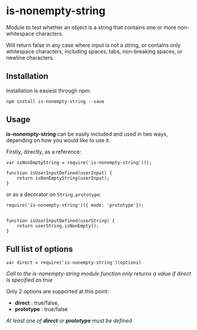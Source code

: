 # is-nonempty-string

Module to test whether an object is a string that contains one or more non-whitespace characters. 

Will return false in any case where input is not a string, or contains only whitespace characters,
including spaces, tabs, non-breaking spaces, or newline characters.


## Installation

Installation is easiest through npm:

`npm install is-nonempty-string --save`


## Usage

**is-nonempty-string** can be easily included and used in two ways, depending on how you would like to use it.

Firstly, directly, as a reference:

```
var isNonEmptyString = require('is-nonempty-string')();

function isUserInputDefined(userInput) {
    return isNonEmptyString(userInput);
}
```

or as a decorator on `String.prototype`:

```
require('is-nonempty-string')({ mode: 'prototype'});


function isUserInputDefined(userString) {
    return userString.isNonEmpty();
}   
```


## Full list of options

`var direct = require('is-nonempty-string')(options)`

*Call to the is-nonempty-string module function only returns a value if direct is specified as true*


Only 2 options are supported at this point:

  - **direct** : true/false,
  - **prototype** : true/false
  
  *At least one of __direct__ or __prototype__ must be defined*